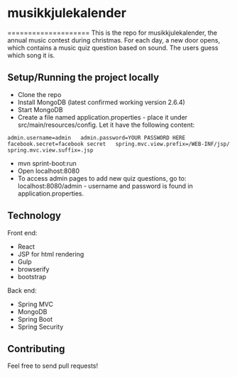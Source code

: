 # musikkjulekalender
====================
This is the repo for musikkjulekalender, the annual music contest during christmas. For each day, a new door opens, which contains a music quiz question based on sound. The users guess which song it is.

## Setup/Running the project locally

* Clone the repo
* Install MongoDB (latest confirmed working version 2.6.4)
* Start MongoDB
* Create a file named application.properties - place it under src/main/resources/config. Let it have the following content:

``admin.username=admin  
admin.password=YOUR PASSWORD HERE  
facebook.secret=facebook secret  
spring.mvc.view.prefix=/WEB-INF/jsp/  
spring.mvc.view.suffix=.jsp``

* mvn sprint-boot:run
* Open localhost:8080
* To access admin pages to add new quiz questions, go to: localhost:8080/admin - username and password is found in application.properties.

## Technology

Front end:
* React
* JSP for html rendering
* Gulp
* browserify
* bootstrap

Back end:
* Spring MVC
* MongoDB
* Spring Boot
* Spring Security


## Contributing

Feel free to send pull requests!